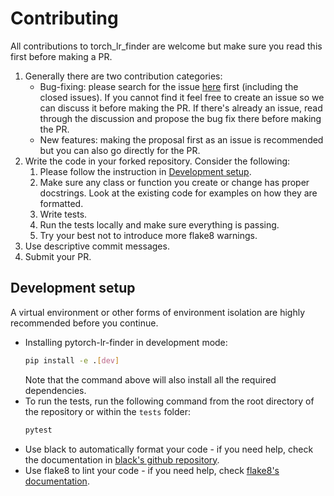 # Contributing

All contributions to torch_lr_finder are welcome but make sure you read this first before making a PR.

1. Generally there are two contribution categories:
   - Bug-fixing: please search for the issue [here](https://github.com/davidtvs/pytorch-lr-finder/issues) first (including the closed issues). If you cannot find it feel free to create an issue so we can discuss it before making the PR. If there's already an issue, read through the discussion and propose the bug fix there before making the PR.
   - New features: making the proposal first as an issue is recommended but you can also go directly for the PR.
2. Write the code in your forked repository. Consider the following:
   1. Please follow the instruction in [Development setup](#development-setup).
   2. Make sure any class or function you create or change has proper docstrings. Look at the existing code for examples on how they are formatted.
   3. Write tests.
   4. Run the tests locally and make sure everything is passing.
   5. Try your best not to introduce more flake8 warnings.
3. Use descriptive commit messages.
4. Submit your PR.


## Development setup

A virtual environment or other forms of environment isolation are highly recommended before you continue.

- Installing pytorch-lr-finder in development mode:
    ```sh
    pip install -e .[dev]
    ```
    Note that the command above will also install all the required dependencies.
- To run the tests, run the following command from the root directory of the repository or within the `tests` folder:
    ```sh
    pytest
    ```
- Use black to automatically format your code - if you need help, check the documentation in [black's github repository](https://github.com/psf/black).
- Use flake8 to lint your code - if you need help, check [flake8's documentation](https://flake8.pycqa.org/en/latest/index.html).
